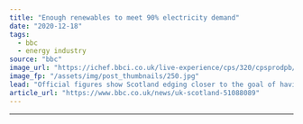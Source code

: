 ```yaml
---
title: "Enough renewables to meet 90% electricity demand"
date: "2020-12-18"
tags: 
  - bbc
  - energy industry
source: "bbc"
image_url: "https://ichef.bbci.co.uk/live-experience/cps/320/cpsprodpb/36EF/production/_110536041_beatriceoffshorewindfarm-freeforuse.jpg"
image_fp: "/assets/img/post_thumbnails/250.jpg"
lead: "Official figures show Scotland edging closer to the goal of having 100% of its electricity need generated by renewables."
article_url: "https://www.bbc.co.uk/news/uk-scotland-51088089"
---
```


---
